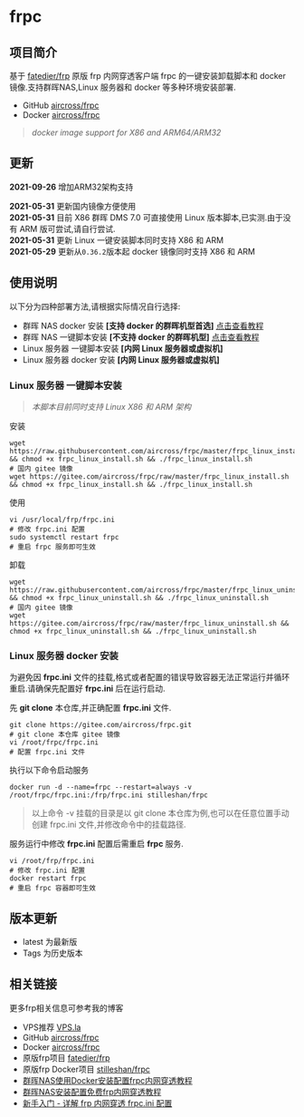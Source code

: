 # frpc
## 项目简介
基于 [fatedier/frp](https://github.com/fatedier/frp) 原版 frp 内网穿透客户端 frpc 的一键安装卸载脚本和 docker 镜像.支持群晖NAS,Linux 服务器和 docker 等多种环境安装部署.

- GitHub [aircross/frpc](https://github.com/aircross/frpc)
- Docker [aircross/frpc](https://hub.docker.com/r/aircross/frpc)
> *docker image support for X86 and ARM64/ARM32*

## 更新
**2021-09-26** 增加ARM32架构支持   

**2021-05-31** 更新国内镜像方便使用  
**2021-05-31** 目前 X86 群晖 DMS 7.0 可直接使用 Linux 版本脚本,已实测.由于没有 ARM 版可尝试,请自行尝试.  
**2021-05-31** 更新 Linux 一键安装脚本同时支持 X86 和 ARM  
**2021-05-29** 更新从`0.36.2`版本起 docker 镜像同时支持 X86 和 ARM

## 使用说明
以下分为四种部署方法,请根据实际情况自行选择:
- 群晖 NAS docker 安装 **[支持 docker 的群晖机型首选]** [点击查看教程](https://www.ioiox.com/archives/26.html)
- 群晖 NAS 一键脚本安装 **[不支持 docker 的群晖机型]** [点击查看教程](https://www.ioiox.com/archives/6.html)
- Linux 服务器 一键脚本安装 **[内网 Linux 服务器或虚拟机]**
- Linux 服务器 docker 安装 **[内网 Linux 服务器或虚拟机]**

### Linux 服务器 一键脚本安装
> *本脚本目前同时支持 Linux X86 和 ARM 架构*

安装
```shell
wget https://raw.githubusercontent.com/aircross/frpc/master/frpc_linux_install.sh && chmod +x frpc_linux_install.sh && ./frpc_linux_install.sh
# 国内 gitee 镜像
wget https://gitee.com/aircross/frpc/raw/master/frpc_linux_install.sh && chmod +x frpc_linux_install.sh && ./frpc_linux_install.sh
```

使用
```shell
vi /usr/local/frp/frpc.ini
# 修改 frpc.ini 配置
sudo systemctl restart frpc
# 重启 frpc 服务即可生效
```

卸载
```shell
wget https://raw.githubusercontent.com/aircross/frpc/master/frpc_linux_uninstall.sh && chmod +x frpc_linux_uninstall.sh && ./frpc_linux_uninstall.sh
# 国内 gitee 镜像
wget https://gitee.com/aircross/frpc/raw/master/frpc_linux_uninstall.sh && chmod +x frpc_linux_uninstall.sh && ./frpc_linux_uninstall.sh
```

### Linux 服务器 docker 安装
为避免因 **frpc.ini** 文件的挂载,格式或者配置的错误导致容器无法正常运行并循环重启.请确保先配置好 **frpc.ini** 后在运行启动.

先 **git clone** 本仓库,并正确配置 **frpc.ini** 文件.
```shell
git clone https://gitee.com/aircross/frpc.git
# git clone 本仓库 gitee 镜像
vi /root/frpc/frpc.ini
# 配置 frpc.ini 文件
```

执行以下命令启动服务
```shell
docker run -d --name=frpc --restart=always -v /root/frpc/frpc.ini:/frp/frpc.ini stilleshan/frpc
```
> 以上命令 -v 挂载的目录是以 git clone 本仓库为例,也可以在任意位置手动创建 frpc.ini 文件,并修改命令中的挂载路径.

服务运行中修改 **frpc.ini** 配置后需重启 **frpc** 服务.
```shell
vi /root/frp/frpc.ini
# 修改 frpc.ini 配置
docker restart frpc
# 重启 frpc 容器即可生效
```

## 版本更新
- latest 为最新版
- Tags 为历史版本

## 相关链接
更多frp相关信息可参考我的博客
- VPS推荐 [VPS.la](https://www.vps.la)
- GitHub [aircross/frpc](https://github.com/aircross/frpc)
- Docker [aircross/frpc](https://hub.docker.com/r/aircross/frpc)
- 原版frp项目 [fatedier/frp](https://github.com/fatedier/frp)
- 原版frp Docker项目 [stilleshan/frpc](https://github.com/stilleshan/frpc)
- [群晖NAS使用Docker安装配置frpc内网穿透教程](https://www.ioiox.com/archives/26.html) 
- [群晖NAS安装配置免费frp内网穿透教程](https://www.ioiox.com/archives/6.html)
- [新手入门 - 详解 frp 内网穿透 frpc.ini 配置](https://www.ioiox.com/archives/79.html)